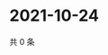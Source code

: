 # 2021-10-24

共 0 条

<!-- BEGIN WEIBO -->
<!-- 最后更新时间 Sun Oct 24 2021 00:11:28 GMT+0800 (China Standard Time) -->

<!-- END WEIBO -->
